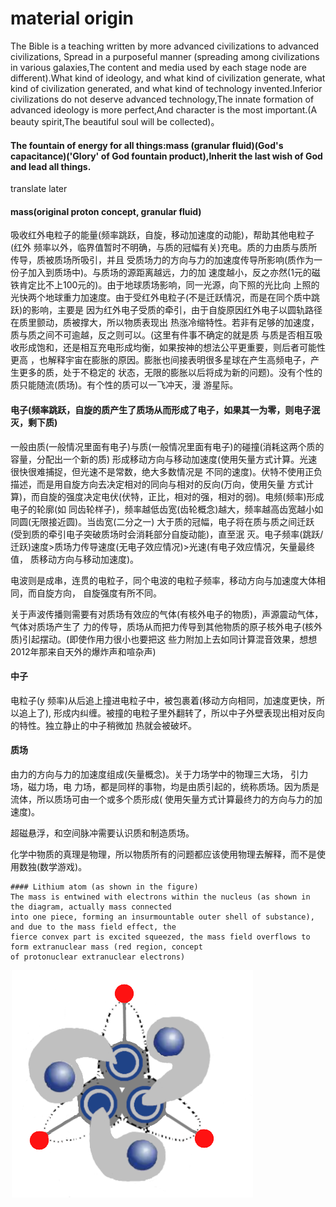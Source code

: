 # material origin

   The Bible is a teaching written by more advanced civilizations to advanced civilizations,
   Spread in a purposeful manner (spreading among civilizations in various galaxies,The content 
   and media used by each stage node are different).What kind of ideology, and what kind of civilization generate,
   what kind of civilization generated, and what kind of technology invented.Inferior civilizations 
   do not deserve advanced technology,The innate formation of advanced ideology is more perfect,And character 
   is the most important.(A beauty spirit,The beautiful soul will be collected)。

   #### The fountain of energy for all things:mass (granular fluid)(God's capacitance)('Glory' of God fountain product),Inherit the last wish of God and lead all things.

   
translate later

   #### mass(original proton concept, granular fluid)
   吸收红外电粒子的能量(频率跳跃，自旋，移动加速度的动能)，帮助其他电粒子(红外
频率以外，临界值暂时不明确，与质的冠幅有关)充电。质的力由质与质所传导，质被质场所吸引，并且
受质场力的方向与力的加速度传导所影响(质作为一份子加入到质场中)。与质场的源距离越远，力的加
速度越小，反之亦然(1元的磁铁肯定比不上100元的)。由于地球质场影响，同一光源，向下照的光比向
上照的光快两个地球重力加速度。由于受红外电粒子(不是迁跃情况，而是在同个质中跳跃)的影响，主要是
因为红外电子受质的牵引，由于自旋原因红外电子以圆轨路径在质里颤动，质被撑大，所以物质表现出
热涨冷缩特性。若非有足够的加速度，质与质之间不可逾越，反之则可以。(这里有件事不确定的就是质
与质是否相互吸收形成饱和，还是相互充电形成均衡，如果按神的想法公平更重要，则后者可能性更高
，也解释宇宙在膨胀的原因。膨胀也间接表明很多星球在产生高频电子，产生更多的质，处于不稳定的
状态，无限的膨胀以后将成为新的问题)。没有个性的质只能随流(质场)。有个性的质可以一飞冲天，漫
游星际。

   #### 电子(频率跳跃，自旋的质产生了质场从而形成了电子，如果其一为零，则电子泯灭，剩下质)
   一般由质(一般情况里面有电子)与质(一般情况里面有电子)的碰撞(消耗这两个质的容量，分配出一个新的质)
形成移动方向与移动加速度(使用矢量方式计算。光速很快很难捕捉，但光速不是常数，绝大多数情况是
不同的速度)。伏特不使用正负描述，而是用自旋方向去决定相对的同向与相对的反向(万向，使用矢量
方式计算)，而自旋的强度决定电伏(伏特，正比，相对的强，相对的弱)。电频(频率)形成电子的轮廓(如
同齿轮样子)，频率越低齿宽(齿轮概念)越大，频率越高齿宽越小如同圆(无限接近圆)。当齿宽(二分之一)
大于质的冠幅，电子将在质与质之间迁跃(受到质的牵引电子突破质场时会消耗部分自旋动能)，直至泯
灭。电子频率(跳跃/迁跃)速度>质场力传导速度(无电子效应情况)>光速(有电子效应情况，矢量最终值，
质移动方向与移动加速度)。

   电波则是成串，连贯的电粒子，同个电波的电粒子频率，移动方向与加速度大体相同，而自旋方向，
自旋强度有所不同。

   关于声波传播则需要有对质场有效应的气体(有核外电子的物质)，声源震动气体，气体对质场产生了
力的传导，质场从而把力传导到其他物质的原子核外电子(核外质)引起摆动。(即使作用力很小也要把这
些力附加上去如同计算混音效果，想想2012年那来自天外的爆炸声和喧杂声)

   #### 中子
   电粒子(y 频率)从后追上撞进电粒子中，被包裹着(移动方向相同，加速度更快，所以追上了),
形成内纠缠。被撞的电粒子里外翻转了，所以中子外壁表现出相对反向的特性。独立静止的中子稍微加
热就会被破坏。

   #### 质场
   由力的方向与力的加速度组成(矢量概念)。关于力场学中的物理三大场， 引力场，磁力场，电
力场，都是同样的事物，均是由质引起的，统称质场。因为质是流体，所以质场可由一个或多个质形成(
使用矢量方式计算最终力的方向与力的加速度)。

   超磁悬浮，和空间脉冲需要认识质和制造质场。

   化学中物质的真理是物理，所以物质所有的问题都应该使用物理去解释，而不是使用数独(数学游戏)。

    #### Lithium atom (as shown in the figure)
    The mass is entwined with electrons within the nucleus (as shown in the diagram, actually mass connected 
    into one piece, forming an insurmountable outer shell of substance), and due to the mass field effect, the 
    fierce convex part is excited squeezed, the mass field overflows to form extranuclear mass (red region, concept 
    of protonuclear extranuclear electrons)

![Image text](https://github.com/suzhengquan/material_origin_cn/blob/main/Lithium.png?raw=true)